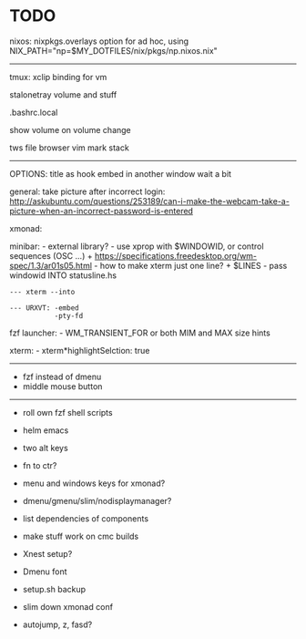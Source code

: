 # TODO

nixos:
    nixpkgs.overlays option for ad hoc, using NIX_PATH="np=$MY_DOTFILES/nix/pkgs/np.nixos.nix"

--------------

tmux:
    xclip binding for vm

stalonetray volume and stuff

.bashrc.local

show volume on volume change

tws
file browser
vim mark stack

--------------

OPTIONS:
    title as hook
    embed in another window
    wait a bit

general:
    take picture after incorrect login:
        http://askubuntu.com/questions/253189/can-i-make-the-webcam-take-a-picture-when-an-incorrect-password-is-entered

xmonad:

minibar:
    - external library?
    - use xprop with $WINDOWID, or control sequences (OSC ...)
        + https://specifications.freedesktop.org/wm-spec/1.3/ar01s05.html
    - how to make xterm just one line?
        + $LINES
    - pass windowid INTO statusline.hs

    --- xterm --into

    --- URXVT: -embed
               -pty-fd
        

fzf launcher:
    - WM_TRANSIENT_FOR or both MIM and MAX size hints

xterm:
    - xterm\*highlightSelction: true

---

*   fzf instead of dmenu
*   middle mouse button

---

*   roll own fzf shell scripts

*   helm emacs
*   two alt keys
*   fn to ctr?
*   menu and windows keys for xmonad?

*   dmenu/gmenu/slim/nodisplaymanager?

*   list dependencies of components
*   make stuff work on cmc builds

*   Xnest setup?
*   Dmenu font
*   setup.sh backup
*   slim down xmonad conf
*   autojump, z, fasd?
